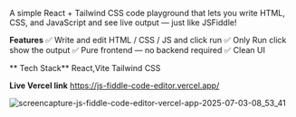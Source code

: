 A simple React + Tailwind CSS code playground that lets you write HTML, CSS, and JavaScript and see live output — just like JSFiddle!

 **Features**
✅ Write and edit HTML / CSS / JS and click run 
✅ Only Run click show the  output 
✅ Pure frontend — no backend required
✅ Clean UI

** Tech Stack**
React,Vite
Tailwind CSS

**Live Vercel link**
https://js-fiddle-code-editor.vercel.app/


![screencapture-js-fiddle-code-editor-vercel-app-2025-07-03-08_53_41](https://github.com/user-attachments/assets/8193d215-defa-488c-8f3a-93c271b635d6)
